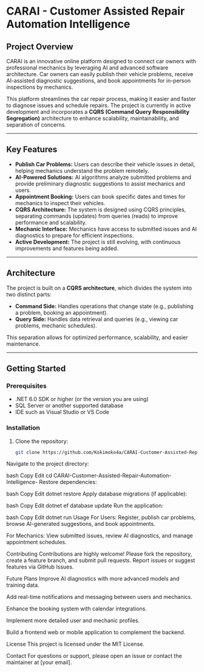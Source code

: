 # CARAI - Customer Assisted Repair Automation Intelligence

## Project Overview

CARAI is an innovative online platform designed to connect car owners with professional mechanics by leveraging AI and advanced software architecture. Car owners can easily publish their vehicle problems, receive AI-assisted diagnostic suggestions, and book appointments for in-person inspections by mechanics.

This platform streamlines the car repair process, making it easier and faster to diagnose issues and schedule repairs. The project is currently in active development and incorporates a **CQRS (Command Query Responsibility Segregation)** architecture to enhance scalability, maintainability, and separation of concerns.

---

## Key Features

- **Publish Car Problems:** Users can describe their vehicle issues in detail, helping mechanics understand the problem remotely.
- **AI-Powered Solutions:** AI algorithms analyze submitted problems and provide preliminary diagnostic suggestions to assist mechanics and users.
- **Appointment Booking:** Users can book specific dates and times for mechanics to inspect their vehicles.
- **CQRS Architecture:** The system is designed using CQRS principles, separating commands (updates) from queries (reads) to improve performance and scalability.
- **Mechanic Interface:** Mechanics have access to submitted issues and AI diagnostics to prepare for efficient inspections.
- **Active Development:** The project is still evolving, with continuous improvements and features being added.

---

## Architecture

The project is built on a **CQRS architecture**, which divides the system into two distinct parts:

- **Command Side:** Handles operations that change state (e.g., publishing a problem, booking an appointment).
- **Query Side:** Handles data retrieval and queries (e.g., viewing car problems, mechanic schedules).

This separation allows for optimized performance, scalability, and easier maintenance.

---

## Getting Started

### Prerequisites

- .NET 6.0 SDK or higher (or the version you are using)
- SQL Server or another supported database
- IDE such as Visual Studio or VS Code

### Installation

1. Clone the repository:

   ```bash
   git clone https://github.com/Kokimoko4a/CARAI-Customer-Assisted-Repair-Automation-Intelligence-
Navigate to the project directory:

bash
Copy
Edit
cd CARAI-Customer-Assisted-Repair-Automation-Intelligence-
Restore dependencies:

bash
Copy
Edit
dotnet restore
Apply database migrations (if applicable):

bash
Copy
Edit
dotnet ef database update
Run the application:

bash
Copy
Edit
dotnet run
Usage
For Users: Register, publish car problems, browse AI-generated suggestions, and book appointments.

For Mechanics: View submitted issues, review AI diagnostics, and manage appointment schedules.

Contributing
Contributions are highly welcome! Please fork the repository, create a feature branch, and submit pull requests. Report issues or suggest features via GitHub Issues.

Future Plans
Improve AI diagnostics with more advanced models and training data.

Add real-time notifications and messaging between users and mechanics.

Enhance the booking system with calendar integrations.

Implement more detailed user and mechanic profiles.

Build a frontend web or mobile application to complement the backend.

License
This project is licensed under the MIT License.

Contact
For questions or support, please open an issue or contact the maintainer at [your email].